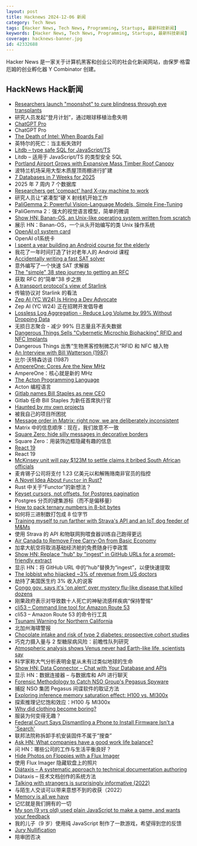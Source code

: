 ```yaml
---
layout: post
title: Hacknews 2024-12-06 新闻
category: Tech News
tags: [Hacker News, Tech News, Programming, Startups, 最新科技新闻]
keywords: [Hacker News, Tech News, Programming, Startups, 最新科技新闻]
coverage: hacknews-banner.jpg
id: 42332688
---
```


Hacker News 是一家关于计算机黑客和创业公司的社会化新闻网站，由保罗·格雷厄姆的创业孵化器 Y Combinator 创建。

## HackNews Hack新闻

- [Researchers launch "moonshot" to cure blindness through eye transplants](https://www.canoncitydailyrecord.com/2024/12/05/university-colorado-anschutz-blindness-cure-eye-transplant-medical-research/)
- 研究人员发起“登月计划”，通过眼球移植治愈失明
- [ChatGPT Pro](https://openai.com/index/introducing-chatgpt-pro/)
- ChatGPT Pro
- [The Death of Intel: When Boards Fail](https://www.fabricatedknowledge.com/p/the-death-of-intel-when-boards-fail)
- 英特尔的死亡：当主板失效时
- [Litdb – type safe SQL for JavaScript/TS](https://litdb.dev/)
- Litdb – 适用于 JavaScript/TS 的类型安全 SQL
- [Portland Airport Grows with Expansive Mass Timber Roof Canopy](https://design-milk.com/portland-airport-grows-with-expansive-mass-timber-roof-canopy/)
- 波特兰机场采用大型木质屋顶雨棚进行扩建
- [7 Databases in 7 Weeks for 2025](https://matt.blwt.io/post/7-databases-in-7-weeks-for-2025/)
- 2025 年 7 周内 7 个数据库
- [Researchers get 'compact' hard X-ray machine to work](https://www.tue.nl/en/news-and-events/news-overview/27-11-2024-tue-researchers-get-compact-hard-x-ray-machine-to-work?ct=t%28EMAIL_CAMPAIGN_2024_12_05_12_30&cHash=2698890d84f51932fdab618ea6ad1a4b)
- 研究人员让“紧凑型”硬 X 射线机开始工作
- [PaliGemma 2: Powerful Vision-Language Models, Simple Fine-Tuning](https://developers.googleblog.com/en/introducing-paligemma-2-powerful-vision-language-models-simple-fine-tuning/)
- PaliGemma 2：强大的视觉语言模型，简单的微调
- [Show HN: Banan-OS, an Unix-like operating system written from scratch](https://github.com/Bananymous/banan-os)
- 展示 HN：Banan-OS，一个从头开始编写的类 Unix 操作系统
- [OpenAI o1 system card](https://openai.com/index/openai-o1-system-card/)
- OpenAI o1系统卡
- [I spent a year building an Android course for the elderly](https://kopiascsaba.hu/blog/teaching-elderly-people-to-use-android/)
- 我花了一年时间打造了针对老年人的 Android 课程
- [Accidentally writing a fast SAT solver](https://blog.danielh.cc/blog/sat)
- 意外编写了一个快速 SAT 求解器
- [The "simple" 38 step journey to getting an RFC](https://blog.benjojo.co.uk/post/rfc-in-38-simple-steps)
- 获取 RFC 的“简单”38 步之旅
- [A transport protocol's view of Starlink](https://blog.apnic.net/2024/05/17/a-transport-protocols-view-of-starlink/)
- 传输协议对 Starlink 的看法
- [Zep AI (YC W24) Is Hiring a Dev Advocate](https://www.ycombinator.com/companies/zep-ai/jobs/MTpb6pB-developer-advocate)
- Zep AI (YC W24) 正在招聘开发倡导者
- [Lossless Log Aggregation - Reduce Log Volume by 99% Without Dropping Data](https://bit.kevinslin.com/p/lossless-log-aggregation)
- 无损日志聚合 - 减少 99% 日志量且不丢失数据
- [Dangerous Things Sells "Cybernetic Microchip Biohacking" RFID and NFC Implants](https://dangerousthings.com/)
- Dangerous Things 出售“生物黑客控制微芯片”RFID 和 NFC 植入物
- [An Interview with Bill Watterson (1987)](http://timhulsizer.com/cwords/chonk.html)
- 比尔·沃特森访谈 (1987)
- [AmpereOne: Cores Are the New MHz](https://www.jeffgeerling.com/blog/2024/ampereone-cores-are-new-mhz)
- AmpereOne：核心就是新的 MHz
- [The Acton Programming Language](https://www.acton-lang.org/)
- Acton 编程语言
- [Gitlab names Bill Staples as new CEO](https://www.businesswire.com/news/home/20241205391064/en/GitLab-Names-Bill-Staples-as-New-CEO)
- Gitlab 任命 Bill Staples 为新任首席执行官
- [Haunted by my own projects](https://cassidoo.co/post/side-project-haunting/)
- 被我自己的项目所困扰
- [Message order in Matrix: right now, we are deliberately inconsistent](https://artificialworlds.net/blog/2024/12/04/message-order-in-matrix/)
- Matrix 中的信息顺序：现在，我们故意不一致
- [Square Zero: hide silly messages in decorative borders](https://danwilkerson.com/posts/2024-12-04-square-zero)
- Square Zero：用装饰边框隐藏有趣的信息
- [React 19](https://github.com/facebook/react/blob/main/CHANGELOG.md)
- React 19
- [McKinsey unit will pay $123M to settle claims it bribed South African officials](https://www.cnbc.com/2024/12/05/mckinsey-bribery-settlement-south-africa.html)
- 麦肯锡子公司将支付 1.23 亿美元以和解贿赂南非官员的指控
- [A Novel Idea About `Functor` in Rust?](https://wolfgirl.dev/blog/2024-11-24-a-novel-idea-about-functor-in-rust/)
- Rust 中关于“Functor”的新想法？
- [Keyset cursors, not offsets, for Postgres pagination](https://blog.sequinstream.com/keyset-cursors-not-offsets-for-postgres-pagination/)
- Postgres 分页的键集游标（而不是偏移量）
- [How to pack ternary numbers in 8-bit bytes](https://compilade.net/blog/ternary-packing)
- 如何将三进制数打包成 8 位字节
- [Training myself to run farther with Strava's API and an IoT dog feeder of M&Ms](https://www.mayer.cool/writings/pavlovs-half-marathon/index.html)
- 使用 Strava 的 API 和物联网狗喂食器训练自己跑得更远
- [Air Canada to Remove Free Carry-On from Basic Economy](https://loyaltylobby.com/2024/12/04/air-canada-to-remove-free-carry-on-from-basic-economy-fares-starting-january-2025/)
- 加拿大航空将取消基础经济舱的免费随身行李政策
- [Show HN: Replace "hub" by "ingest" in GitHub URLs for a prompt-friendly extract](https://gitingest.com/)
- 显示 HN：将 GitHub URL 中的“hub”替换为“ingest”，以便快速提取
- [The lobbist who hijacked ~3% of revenue from US doctors](https://www.propublica.org/article/the-hidden-fee-costing-doctors-millions-every-year)
- 劫持了美国医生约 3% 收入的说客
- [Congo gov. says it's 'on alert' over mystery flu-like disease that killed dozens](https://www.ctvnews.ca/health/congo-government-says-it-s-on-alert-over-mystery-flu-like-disease-that-killed-dozens-1.7134550)
- 刚果政府表示对导致数十人死亡的神秘流感样疾病“保持警惕”
- [cli53 – Command line tool for Amazon Route 53](https://github.com/barnybug/cli53)
- cli53 – Amazon Route 53 的命令行工具
- [Tsunami Warning for Northern California](https://www.tsunami.gov/?p=PAAQ/2024/12/05/so1aq0/1/WEAK51)
- 北加州海啸警报
- [Chocolate intake and risk of type 2 diabetes: prospective cohort studies](https://www.bmj.com/content/387/bmj-2023-078386)
- 巧克力摄入量与 2 型糖尿病风险：前瞻性队列研究
- [Atmospheric analysis shows Venus never had Earth-like life, scientists say](https://www.theguardian.com/science/2024/dec/02/venus-life-water-atmosphere-analysis-science-research)
- 科学家称大气分析表明金星从未有过类似地球的生命
- [Show HN: Data Connector – Chat with Your Database and APIs](https://github.com/inferablehq/inferable/tree/main/data-connector)
- 显示 HN：数据连接器 – 与数据库和 API 进行聊天
- [Forensic Methodology to Catch NSO Group's Pegasus Spyware](https://www.amnesty.org/en/latest/research/2021/07/forensic-methodology-report-how-to-catch-nso-groups-pegasus/)
- 捕捉 NSO 集团 Pegasus 间谍软件的取证方法
- [Exploring inference memory saturation effect: H100 vs. MI300x](https://dstack.ai/blog/h100-mi300x-inference-benchmark/)
- 探索推理记忆饱和效应：H100 与 MI300x
- [Why did clothing become boring?](https://resobscura.substack.com/p/why-did-clothing-become-boring)
- 服装为何变得无趣？
- [Federal Court Says Dismantling a Phone to Install Firmware Isn't a 'Search'](https://www.techdirt.com/2024/12/04/federal-court-says-dismantling-a-phone-to-install-firmware-isnt-a-search-even-if-was-done-to-facilitate-a-search/)
- 联邦法院称拆卸手机安装固件不属于“搜查”
- [Ask HN: What companies have a good work life balance?]()
- 问 HN：哪些公司的工作与生活平衡良好？
- [Hide Photos on Floppies with a Flux Imager](https://github.com/dbalsom/fluxfox/tree/main/crates/png2disk)
- 使用 Flux Imager 隐藏软盘上的照片
- [Diátaxis – A systematic approach to technical documentation authoring](https://diataxis.fr/)
- Diátaxis – 技术文档创作的系统方法
- [Talking with strangers is surprisingly informative (2022)](https://www.pnas.org/doi/10.1073/pnas.2206992119)
- 与陌生人交谈可以带来意想不到的收获（2022）
- [Memory is all we have](https://onepercentrule.substack.com/p/life-is-one-long-intelligence-test)
- 记忆就是我们拥有的一切
- [My son (9 yrs old) used plain JavaScript to make a game, and wants your feedback](https://www.armaansahni.com/game/)
- 我的儿子（9 岁）使用纯 JavaScript 制作了一款游戏，希望得到您的反馈
- [Jury Nullification](https://en.wikipedia.org/wiki/Jury_nullification)
- 陪审团否决

